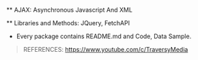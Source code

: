 ** AJAX: Asynchronous Javascript And XML

** Libraries and Methods: JQuery, FetchAPI

* Every package contains README.md and Code, Data Sample.

> REFERENCES: https://www.youtube.com/c/TraversyMedia